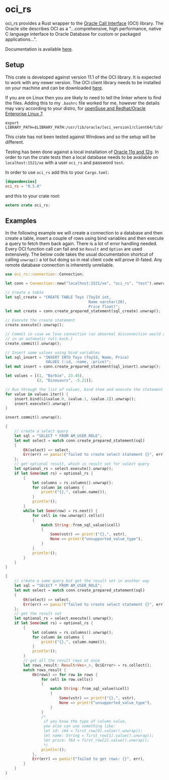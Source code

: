 # oci_rs

oci_rs provides a Rust wrapper to the [Oracle Call Interface][1] (OCI) library.
The Oracle site describes OCI as a "...comprehensive, high performance, native C
language interface to Oracle Database for custom or packaged applications...".

Documentation is available [here][12].

## Setup

This crate is developed against version 11.1 of the OCI library. It is expected to work with
any newer version. The OCI client library needs to be installed on your machine and can be
downloaded [here][7].

If you are on Linux then you are likely to need to tell the linker where
to find the files. Adding this to my `.bashrc` file worked for me, however the details may vary according to your distro, for [openSuse and Redhat/Oracle Enterprise Linux 7][8].

```text
export LIBRARY_PATH=$LIBRARY_PATH:/usr/lib/oracle/[oci_version]/client64/lib/
```

This crate has not been tested against Windows and so the setup will be different.

Testing has been done against a local installation of [Oracle 11g and 12g][9].
In order to run the crate tests then a local database needs to be
available on `localhost:1521/xe` with a user `oci_rs` and password `test`.

In order to use `oci_rs` add this to your `Cargo.toml`:

```toml
[dependencies]
oci_rs = "0.5.0"
```
and this to your crate root:

```rust
extern crate oci_rs;
```

## Examples

In the following example we will create a connection to a database and then create a table,
insert a couple of rows using bind variables and then execute a query to fetch them back again.
There is a lot of error handling needed. Every OCI function call can fail and so `Result` and
`Option` are used extensively. The below code takes the usual documentation shortcut of calling
`unwrap()` a lot but doing so in real client code will prove ill-fated. Any remote database connection is
inherently unreliable.

```rust
use oci_rs::connection::Connection;

let conn = Connection::new("localhost:1521/xe", "oci_rs", "test").unwrap();

// Create a table
let sql_create = "CREATE TABLE Toys (ToyId int,
                                     Name varchar(20),
                                     Price float)";
let mut create = conn.create_prepared_statement(sql_create).unwrap();

// Execute the create statement
create.execute().unwrap();

// Commit in case we lose connection (an abnormal disconnection would result
// in an automatic roll-back.)
create.commit().unwrap();

// Insert some values using bind variables
let sql_insert = "INSERT INTO Toys (ToyId, Name, Price)
                  VALUES (:id, :name, :price)";
let mut insert = conn.create_prepared_statement(sql_insert).unwrap();

let values = [(1, "Barbie", 23.45),
              (2, "Dinosaurs", -5.21)];

// Run through the list of values, bind them and execute the statement
for value in values.iter() {
    insert.bind(&[&value.0, &value.1, &value.2]).unwrap();
    insert.execute().unwrap()
}

insert.commit().unwrap();

{
    // create a select query
    let sql = "SELECT * FROM AM_USER_ROLE";
    let mut select = match conn.create_prepared_statement(sql)
    {
        Ok(select) => select,
        Err(err) => panic!("failed to create select statement {}", err),
    };
    // get optional result, which is result set for select query
    let optional_rs = select.execute().unwrap();
    if let Some(mut rs) = optional_rs {
        {
            let columns = rs.columns().unwrap();
            for column in columns {
                print!("{},", column.name());
            }
            println!();
        }
        while let Some(row) = rs.next() {
            for cell in row.unwrap().cells()
            {
                match String::from_sql_value(&cell)
                {
                    Some(vstr) => print!("{},", vstr),
                    None => print!("unsupported_value_type"),
                }
            }
            println!();
        }
    }
}

{
    // create a same query but get the result set in another way
    let sql = "SELECT * FROM AM_USER_ROLE";
    let mut select = match conn.create_prepared_statement(sql)
    {
        Ok(select) => select,
        Err(err) => panic!("failed to create select statement {}", err),
    };
    // get the result set
    let optional_rs = select.execute().unwrap();
    if let Some(mut rs) = optional_rs {
        {
            let columns = rs.columns().unwrap();
            for column in columns {
                print!("{},", column.name());
            }
            println!();
        }
        // get all the result rows at once
        let rows_result: Result<Vec<_>, OciError> = rs.collect();
        match rows_result {
            Ok(rows) => for row in rows {
                for cell in row.cells()
                {
                    match String::from_sql_value(&cell)
                    {
                        Some(vstr) => print!("{},", vstr),
                        None => print!("unsupported_value_type"),
                    }
                }
                /*
                 if you know the type of column value,
                 you also can use something like:
                 let id: i64 = first_row[0].value().unwrap();
                 let name: String = first_row[1].value().unwrap();
                 let price: f64 = first_row[2].value().unwrap();
                 */
                println!();
            },
            Err(err) => panic!("failed to get rows: {}", err),
        }
    }
}

```

[1]: http://www.oracle.com/technetwork/database/features/oci/index-090945.html
[2]: https://github.com/oracle/odpi
[3]: https://crates.io/crates/postgres
[4]: connection/struct.Connection.html
[5]: statement/struct.Statement.html
[6]: types/enum.SqlValue.html
[7]: http://www.oracle.com/technetwork/database/features/instant-client/index-097480.html
[8]: https://www.opensuse.org/
[9]: http://www.oracle.com/technetwork/database/database-technologies/express-edition/overview/index.html
[10]: http://docs.oracle.com/database/122/LNOCI/toc.htm
[11]: https://docs.oracle.com/database/122/ERRMG/toc.htm
[12]: https://docs.rs/oci_rs/0.3.1/oci_rs/ 
